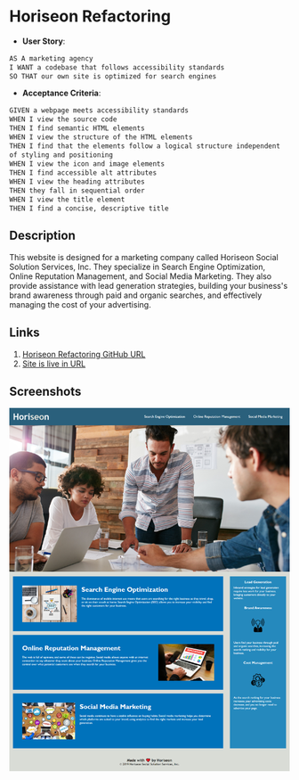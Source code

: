 # Horiseon Refactoring

* **User Story**: 
```
AS A marketing agency
I WANT a codebase that follows accessibility standards
SO THAT our own site is optimized for search engines
```

* **Acceptance Criteria**: 
```
GIVEN a webpage meets accessibility standards
WHEN I view the source code
THEN I find semantic HTML elements
WHEN I view the structure of the HTML elements
THEN I find that the elements follow a logical structure independent of styling and positioning
WHEN I view the icon and image elements
THEN I find accessible alt attributes
WHEN I view the heading attributes
THEN they fall in sequential order
WHEN I view the title element
THEN I find a concise, descriptive title
```

## Description
This website is designed for a marketing company called Horiseon Social Solution Services, Inc. They specialize in Search Engine Optimization, Online Reputation Management, and Social Media Marketing. They also provide assistance with lead generation strategies, building your business's brand awareness through paid and organic searches, and effectively managing the cost of your advertising.

## Links
1. [Horiseon Refactoring GitHub URL](https://github.com/alkidavaci/horiseon-refactoring.git)
2. [Site is live in URL](https://alkidavaci.github.io/horiseon-refactoring/)

## Screenshots
![Horisoen website screenshot](./assets/images/horiseon-website-screenshot.png)